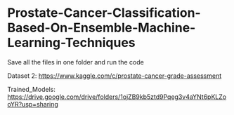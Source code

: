 # Prostate-Cancer-Classification-Based-On-Ensemble-Machine-Learning-Techniques

Save all the files in one folder and run the code

Dataset 2: https://www.kaggle.com/c/prostate-cancer-grade-assessment

Trained_Models: https://drive.google.com/drive/folders/1ojZB9kb5ztd9Pqeg3v4aYNt6pKLZooYR?usp=sharing
